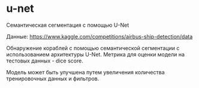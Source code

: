 # u-net
Семантическая сегментация с помощью U-Net

Данные: https://www.kaggle.com/competitions/airbus-ship-detection/data

Обнаружение кораблей с помощью семантической сегментации с использованием архитектуры U-Net. 
Метрика для оценки модели на тестовых данных - dice score.

Модель может быть улучшена путем увеличения количества тренировочных данных и фильтров.
